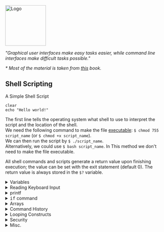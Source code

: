 <!DOCTYPE html>
<html>

<head>
  <title>Shell Scripting</title>
  <link rel="shortcut icon" href="/vvaezian.github.io/Pic/terminal.ico">
  <link rel="stylesheet" href="/vvaezian.github.io/styles.css"/>
  <link href='http://fonts.googleapis.com/css?family=Lato' rel='stylesheet' type='text/css'>
  <script src="https://cdn.rawgit.com/google/code-prettify/master/loader/run_prettify.js"></script>
</head>

<body>
<img src="/vvaezian.github.io/Pic/shell-scripting.png" alt="Logo" height="128">     

<em>"Graphical user interfaces make easy tasks easier, while command line interfaces make difficult tasks possible."</em>  
    
<em>* Most of the material is taken from <a href="https://www.amazon.com/Linux-Shell-Scripting-Bash-Burtch/dp/0672326426">this</a> book.</em>
    

<h2>Shell Scripting</h2>

A Simple Shell Script
	
  ``` class="prettyprint">#!/bin/bash
clear
echo "Hello world!"
```  
The first line tells the operating system what shell to use to interpret the script and the location of the shell.  
We need the following command to make the file <a href="http://en.wikipedia.org/wiki/File_system_permissions#Numeric_notation">executable</a>: `$ chmod 755 script_name` (or `$ chmod +x script_name`).  
We can then run the script by `$ ./script_name`.  
Alternatively, we could use `$ bash script_name`. In This method we don't need to make the file executable.  
  
All shell commands and scripts generate a return value upon finishing execution; the value can be set with the exit statement (default 0). The return value is always stored in the `$?` variable.

<details class="details">
	<summary>Variables</summary>

		<ul>
			<li>Variables can be created and assigned text using an equals sign. 
			Surround the text with double quotes (although it is not necessary unless there is space in the name):  
			```$ FILENAME="info.txt"  
			$ printf “%s\n” “$FILENAME”  
			info.txt```  
			<li>The `declare` command, in addition to creation of variable and assigning values, can add attributes to variables as well 
			(using + instead of - turns of the attribute).  
			<samp>declare -r x=5</samp>  
			(`-r` option makes the variable read-only)  
			  
			The <samp>declare</samp> command without any options list all pre-defined variables of system.  
			<li>The results of a command can be assigned to a variable using backquotes.  
			```$ Date=`date`  
			$ printf "%s\n" "$Date"  
			Thu Apr 13 08:02:19 UTC 2017 ```  
			<li>Double quotes do not prevent Bash from interpreting the special characters $, ‘, and \,
			but single quotes leave all characters unchanged.
			<li>Variable names can be enclosed in curly braces to make it clear where the variable’s name begins and ends.  
			<smap>$ TAX_MESSAGE="The tax is ${TAX}%"</samp>
			<li>Shell variables exist in the script or interactive sessions only, where they were
			declared. In order to make shell variables available outside of their place of origin, they have to be declared as exportable with `-x` option.  
			Although Linux has provisions for exporting environment variables, there is no way to assign any attributes to them.  
			The variables shared with a new program are copies of the original. If a script
			declares an exported variable and runs a second script, any changes made to the variable by the second script are invisible to the first.There is no way for a second script to assign a new value to a variable that the first script will see. Unlike other programming languages, exporting shell variables is a one-way street.  
			The only way to return a value to the calling program is to write it to a file (or standard output) and have the calling program read (or assign) the value back into a variable.
			<li>Before a command is executed, Bash searches the command for all dollar signs and inserts the value of variables before the command is carried out. Bash performs this substitution once. `eval` command do this another time:  
			```#!/bin/bash  
				VAR1=25  
				VAR2='$VAR1'  
				VAR3='$VAR2'  
				echo "$VAR3"  
				eval echo "$VAR3"  
				eval eval echo "$VAR3"
			```  
			Output of the script above:  
			```$VAR2  
				$VAR1  
				25```
		</ul>
		<table class="EveryOtherOne">
					<tr>
						<td><samp>$RANDOM</samp>
						<td>Generates a random integer number (0 - 32767)
					</tr>
		</table>
	</div>
</details>



<details class="details">
	<summary>Reading Keyboard Input</summary>

		  ``` class="prettyprint">read -p "Please enter your name: " USER_NAME```  
		With <samp>-p</samp> option we can provide a message before the user input.  
		<samp>read -t 5 FILENAME # wait up to 5 seconds to read a filename </samp>  
		<samp>-n 10 FILENAME # read no more than 10 characters</samp>  
		The <samp>-r</samp> (raw input) option disables the backslash escaping of special characters. 
	</div>
</details>



<details class="details">
	<summary>printf</summary>

		`printf` is very similar to the C standard I/O <samp>printf()</samp> function, but they are not
		identical. In particular, single- and double-quoted strings are treated differently in shell scripts than in C programs.  
		The first parameter is a format string describing how the items being printed will be represented. 
		For example, the special formatting code “%d” represents an integer number, and the code “%f” represents a floating-point number:  
		```$ printf "%d and %f\n" 5 5
		5 and 5.000000```  
	</div>
</details>



<details class="details">
	<summary><samp>if</samp> command</summary>

		```
			if test Condition; then  
			&emsp; Expression1  
			else  
			&emsp; Expression2  
			fi  
		```  
		We can use square brackets instead of <samp>test</samp>:   
		```
			if [ Condition ]; then  
			&emsp; ...  
			fi  
		```  
		We can use carriage return instead of semi-colon <samp>(;)</samp> :  
		```
			if [ Condition ]  
			then  
			&emsp; Expression1  
			else  
			&emsp; Expression2  
			fi  
		```  
		Make richer Conditions by using `-a` <samp>(and)</samp>, `-o` <samp>(or)</samp>, `!` <samp>(not)</samp>.  
		Unlike most programming languages, in BASH the "not" operator doesn't take precedence over "and" and "or". So use parenthesis if needed.  
		```
			if [ \( ! -f "$TMP1" \) -a -f "$TMP2" ]  
		```  
		Alternatively we can use <samp>&&, ||</samp> for 'and', 'or'.  
		```
			if [ \( ! -f "$TMP1" \) ] && [ -f "$TMP2" ]  
		```  
		* `help test` gives useful options.  
		Writing <samp>if</samp> commands in terminal:  
		```if [ condition ]; then &ltrest of code&gt ; fi
		```  
		Alternatively,  
		```$ if [ condition ]; then  
			> &ltrest of code&gt   
			> fi  
		```
	</div>
</details>




<details class="details">
	<summary>Arrays</summary>

		<ul><li>Array is like a variable. So it is created using declare, with `-a` option or just direct assignment:  
		<samp>$ declare -a ARRAY0$</samp>  
		<samp>$ ARRAY1=(0 1 2)</samp>  
		<samp>$ ARRAY2=([3]='cat' [5]='dog' [12]='cow')</samp> #indicating indeces
		<li>Bash arrays differ from arrays in other computer languages in that they are open-ended. Arrays can be any length and are initially filled with empty strings for items.
		<li>Use curly braces to supercede the shell's pathname matching process:  
			<samp>$ echo "${ MYARRAY [2] }"</samp>
		<li>If no index is given, index zero is assumed:  
			<samp>$ echo "$ARRAY1"</samp>  
			2  
			<samp>$ ARRAY1 = "a"</samp>  
			['a', 1, 2]
		<li>Accessing all elements of an array can be done using index `*` or `@`. The difference (for `printf` not `echo`) is that `*` puts an space (actually the first character of IFS variable) in between elements but `@` doesn't:  
		<samp>$ echo "${ARRAY1[*]}"</samp>  
		a 1 2
		<li>Individual array values can be removed with the command. Erasing a value by `unset` assigning the array position an empty string doesn’t destroy it:The empty string is still treated as an array item whenever the items are counted.
		<li>The `read` command can read a list into an array using an `-a` switch. When this switch is used, each item on the line of input is read into a separate array position.
	</div>
</details>



<details class="details">
	<summary>Command History</summary>

		<p>The easiest way to browse the command history is with the Up and Down arrow
		keys. The history can also be searched with an exclamation mark (`!`). This denotes the
		start of a command name to be completed by Bash. Bash executes the most recent command
		that matches. For example,  
		```
			$ !d  
			date  
			Thu Apr 13 08:24:51 UTC 2017  
		```  
		`!!`repeats the last command. A negative number indicates the relative line number. That is, it indicates the number
		of commands to move back in the history to find the one to execute. `!!` is the same as `!-1`.  
		  
		The `!#` repeats the content of the current command line. (Don’t confuse this with `#!`) 
		Use this to run a set of commands twice.  
		  
		`history n` lists the last n commands.
		</p>

		<ul>
		<li>Running `stty` shows the common command keys as well as other information about your session. (has -a option)
		<li> Use `\` for using the next line in long commands
		<li> Two commands separated by a semicolon (`;`), are executed consecutively, one after another. 
		Two commands separated by `&&`, are executed until one of them fails or until all the commands are executed. Similarly for `||`.
		<li> `sleep n` makes a n second delay.
		<li> Using the minus sign (–) with `cd`, you can switch between the current directory and the last directory. 
		(~ and - are features of Bash and only work with Bash and Bash scripts.)
		</ul>
	</div>
</details>


<details class="details">
	<summary>Looping Constructs</summary>

```
for i in list
do
	something
done```
  ``` class="prettyprint">
sum=0
for i in 1 2 3 4
do
	sum=$(($sum+$i))
done
echo "The sum of $i numbers is: $sum"
```  
		```
			while condition is true  
			do  
				&emsp; something  
			done
		```  
		```
			until condition is false  
			do  
			    &emsp; something  
			done
		```  
	</div>
</details>




<details class="details">
	<summary>Security</summary>

        Create random and unpredictable filenames for temporary storage with the `mktemp` utility:  
        ```
        	TEMP=$(mktemp /tmp/tempfile.XXXXXXXX)  # To create a temporary file  
			TEMPDIR=$(mktemp -d /tmp/tempdir.XXXXXXXX)  # To create a temporary directory
		```  
		The <samp>XXXXXXXX</samp> is replaced with random characters by the <samp>mktemp</samp> utility.
	</div>
</details>




<details class="details">
	<summary>Misc.</summary>

		<details class="details">
			<summary>Debugging</summary>

				We can run a script in debug mode by `bash –x ./script_file`.  
				Inside a sccript we can do it by  
				```
					set -x    # turns on debugging  
					...  
					set +x    # turns off debugging  
				```
			</div>
		</details>	
    
		<details class="details">
			<summary>Quick Refference Table</summary>

				<table class="EveryOtherOne">
					<tr>
						<td><samp>${#str}</samp>
						<td>Length of the string <samp>str</samp>
					</tr>
					<tr> 
						<td> <samp>${str:i:j}</samp>
						<td> String Slicing. i: start, j: length
					</tr>
					<tr> 
						<td> <samp>${str#*i}</samp>
						<td> String Slicing. The part of <samp>str</samp> after character i.
					</tr>
					<tr> 
						<td> <samp>$n</samp>
						<td> Referring to the nth argument that is given alongside the command
					</tr>
				</table>
			</div>
		</details>
    
	</div>
</details>


</body>
</html>
